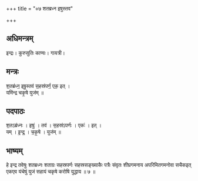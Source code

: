 +++
title = "०७ शतब्रध्न इषुस्तव"

+++
## अधिमन्त्रम्
इन्द्रः। कुरुसुतिः काण्वः। गायत्री।

## मन्त्रः
श॒तब्र॑ध्न॒ इषु॒स्तव॑ स॒हस्र॑पर्ण॒ एक॒ इत् ।  
यमि॑न्द्र चकृ॒षे युज॑म् ॥

## पदपाठः
श॒तऽब्र॑ध्नः । इषुः॑ । तव॑ । स॒हस्र॑ऽपर्णः । एकः॑ । इत् ।  
यम् । इ॒न्द्र॒ । च॒कृ॒षे । युज॑म् ॥

## भाष्यम्
हे इन्द्र तवेषुः शतब्रध्नः शताग्रः सहस्रपर्णः सहस्रसङ्ख्याकैः पत्रैः संवृतः शीघ्रगमनाय अपरिमितगमनोवा सचैकइत् एकएव यंचेषुं युजं सहायं चकृषे करोषि युद्धाय ॥ ७ ॥
